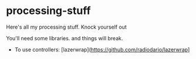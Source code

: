 # processing-stuff

Here's all my processing stuff. Knock yourself out

You'll need some libraries. and things will break.

* To use controllers: [lazerwrap](https://github.com/radiodario/lazerwrap]



